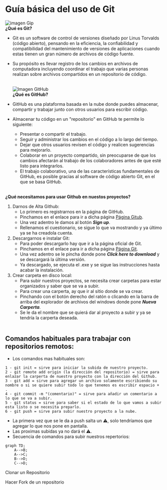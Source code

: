 # Guía básica del uso de Git
 ![imagen Gip](https://upload.wikimedia.org/wikipedia/commons/thumb/e/e0/Git-logo.svg/250px-Git-logo.svg.png)  
**¿Qué es Git?**
  - Git es un software de control de versiones diseñado por Linus Torvalds (código abierto), pensando en la eficiencia, la confiabilidad y compatibilidad del mantenimiento de versiones de aplicaciones cuando estas tienen un gran número de archivos de código fuente.
  - Su propósito es llevar registro de los cambios en archivos de computadora incluyendo coordinar el trabajo que varias personas realizan sobre archivos compartidos en un repositorio de código.
    <br><br>

    ![Imagen GitHub](https://files.nachonacho.com/users/clbzfssd8006ho908duq44d5e/nn_1688808589954_1688808589316__1554417317973_github.png)  
**¿Qué es GitHub?**
-  GitHub es una plataforma basada en la nube donde puedes almacenar, compartir y trabajar junto con otros usuarios para escribir código.
-  Almacenar tu código en un "repositorio" en GitHub te permite lo siguiente:
    - Presentar o compartir el trabajo.
    - Seguir y administrar los cambios en el código a lo largo del tiempo.
    - Dejar que otros usuarios revisen el código y realicen sugerencias para mejorarlo.
    - Colaborar en un proyecto compartido, sin preocuparse de que los cambios afectarán al trabajo de los colaboradores antes de que esté listo para integrarlos.
    - El trabajo colaborativo, una de las características fundamentales de GitHub, es posible gracias al software de código abierto Git, en el que se basa GitHub.
<br><br>

**¿Qué necesitamos para usar Github en nuestos proyectos?**  
  1. Darnos de Alta Github:
     - Lo primero es registrarnos en la página de GitHub.
     - Pinchamos en el enlace para ir a dicha página [Página Gitub](https://github.com/).
     - Una vez adentro le damos al botón ***Sign up***.
     - Rellenamos el cuestionario, se sigue lo que va mostrando y ya último ya se ha creadola cuenta.
  2. Descargarnos e instalar Git:
     -  Para poder descargarlo hay que ir a la página oficial de Git.
     -  Pinchamos en el enlace para ir a dicha página [Página Git](https://git-scm.com/downloads/win).
     -  Una vez adentro se le pincha donde pone ***Click here to download*** y se descargará la última versión.
     -  Ya descargado, se ejecuta el .exe y se sigue las instrucciones hasta acabar la instalación.
  3. Crear carpeta en disco local:
     -  Para subir nuestros proyectos, se necesita crear carpetas para estar organizados y saber que se va a subir.
     -  Para crear una carperta, ay que ir al sitio donde se va crear.
     -  Pinchando con el botón derecho del ratón o clicando en la barra de arriba del explorador de archivos del windows donde pone ***Nueva Carperta***.
     -  Se le da el nombre que se quierá dar al proyecto a subir y ya se tendría la carperta deseada.
     <br><br>
     
## Comandos habituales para trabajar con repositorios remotos:  
  -  Los comandos mas habituales son:
```
1 - git init = sirve para iniciar la subida de nuestro proyecto.
2 - git remote add origin (la dirección del repositorio) = sirve para enlazar la carperta de nuestro proyecto con la dirección del Github.
3 - git add = sirve para agregar un archivo solamente escribiendo su nombre o si se quiere subir todo lo que tenemos es escribir espacio + .
4 - git commit -m "(comentario)" = sirve para añadir un comentario a lo que se va a subir.
5 - git status = sirve para saber si el estado de lo que vamos a subir esta listo o se necesita preparlo.
6 - git push = sirve para subir nuestro proyecto a la nube.
```
  -  La primera vez que se le da a push salta un ⚠️, solo tendríamos que agregar lo que nos pone en pantalla.
  -  Las proximas subidas ya no dará el ⚠️.
  -  Secuencia de comandos para subir nuestros repertorios:

```mermaid
graph TD;
    A-->B;
    A-->C;
    B-->D;
    C-->D;
```

Clonar un Repositorio

Hacer Fork de un repositorio
